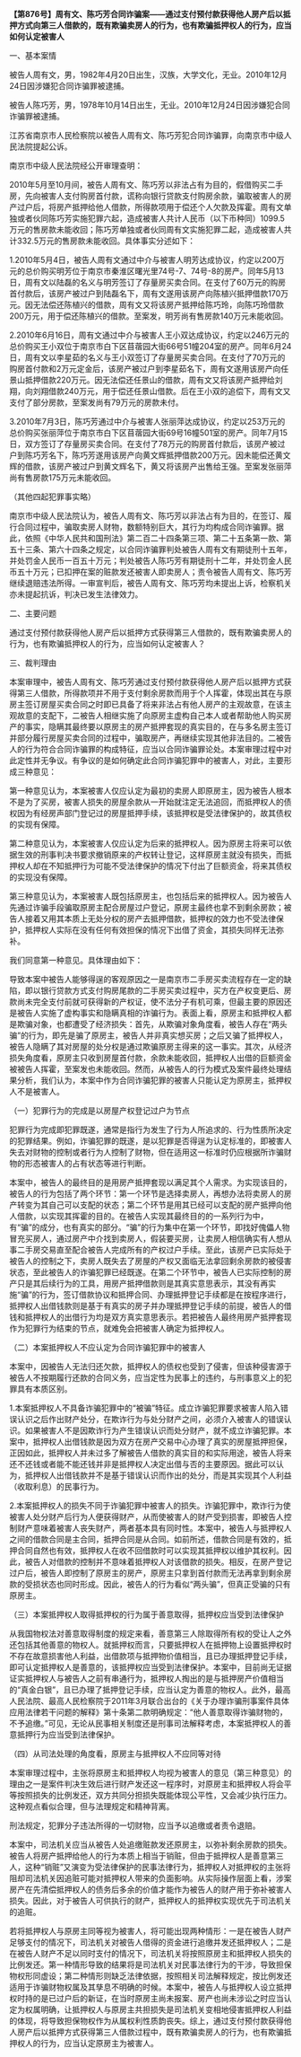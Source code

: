 **【第876号】周有文、陈巧芳合同诈骗案——通过支付预付款获得他人房产后以抵押方式向第三人借款的，既有欺骗卖房人的行为，也有欺骗抵押权人的行为，应当如何认定被害人**

一、基本案情

被告人周有文，男，1982年4月20日出生，汉族，大学文化，无业。2010年12月24日因涉嫌犯合同诈骗罪被逮捕。

被告人陈巧芳，男，1978年10月14日出生，无业。2010年12月24日因涉嫌犯合同诈骗罪被逮捕。

江苏省南京市人民检察院以被告人周有文、陈巧芳犯合同诈骗罪，向南京市中级人民法院提起公诉。

南京市中级人民法院经公开审理查明：

2010年5月至10月间，被告人周有文、陈巧芳以非法占有为目的，假借购买二手房，先向被害人支付购房首付款，谎称向银行贷款支付购房余款，骗取被害人的房产过户后，将房产抵押给他人借款，所得款项用于偿还个人欠款及挥霍。周有文单独或者伙同陈巧芳实施犯罪六起，造成被害人共计人民币（以下币种同）1099.5万元的售房款未能收回；陈巧芳单独或者伙同周有文实施犯罪二起，造成被害人共计332.5万元的售房款未能收回。具体事实分述如下：

1.2010年5月4日，被告人周有文通过中介与被害人明芳达成协议，约定以200万元的总价购买明芳位于南京市秦淮区曙光里74号-7、74号-8的房产。同年5月13日，周有文以陆磊的名义与明芳签订了存量房买卖合同。在支付了60万元的购房首付款后，该房产被过户到陆磊名下，周有文遂用该房产向陈植兴抵押借款170万元。因无法偿还陈植兴的借款，周有文又将该房产抵押给陈巧玲，向陈巧玲借款200万元，用于偿还陈植兴的借款。至案发，明芳尚有售房款140万元未能收回。

2.2010年6月16日，周有文通过中介与被害人王小双达成协议，约定以246万元的总价购买王小双位于南京市白下区苜蓿园大街66号51幢204室的房产。同年6月24日，周有文以李星茹的名义与王小双签订了存量房买卖合同。在支付了70万元的购房首付款和2万元定金后，该房产被过户到李星茹名下，周有文遂用该房产向任景山抵押借款220万元。因无法偿还任景山的借款，周有文又将该房产抵押给刘翔，向刘翔借款240万元，用于偿还任景山借款。后在王小双的追偿下，周有文又支付了部分房款，至案发尚有79万元的房款未付。

3.2010年7月3日，陈巧芳通过中介与被害人张丽萍达成协议，约定以253万元的总价购买张丽萍位于南京市白下区苜蓿园大街69号16幢501室的房产。同年7月15日，双方签订了存量房买卖合同。在支付了78万元的购房首付款后，该房产被过户到陈巧芳名下，陈巧芳遂用该房产向黄文辉抵押借款200万元。因未能偿还黄文辉的借款，该房产被过户到黄文辉名下，黄又将该房产出售给王强。至案发张丽萍尚有售房款175万元未能收回。

（其他四起犯罪事实略）

南京市中级人民法院认为，被告人周有文、陈巧芳以非法占有为目的，在签订、履行合同过程中，骗取卖房人财物，数额特别巨大，其行为均构成合同诈骗罪。据此，依照《中华人民共和国刑法》第二百二十四条第三项、第二十五条第一款、第五十三条、第六十四条之规定，以合同诈骗罪判处被告人周有文有期徒刑十五年，并处罚金人民币一百五十万元；判处被告人陈巧芳有期徒刑十二年，并处罚金人民币五十万元；已扣押在案的赃款发还被害人即卖房人；责令被告人周有文、陈巧芳继续退赔违法所得。一审宣判后，被告人周有文、陈巧芳均未提出上诉，检察机关亦未提起抗诉，判决已发生法律效力。

二、主要问题

通过支付预付款获得他人房产后以抵押方式获得第三人借款的，既有欺骗卖房人的行为，也有欺骗抵押权人的行为，应当如何认定被害人？

三、裁判理由

本案审理中，被告人周有文、陈巧芳通过支付预付款获得他人房产后以抵押方式获得第三人借款，所得款项并不用于支付剩余房款而用于个人挥霍，体现出其在与原房主签订房屋买卖合同之时即已具备了将来非法占有他人房产的主观故意，在该主观故意的支配下，二被告人相继实施了向原房主虚构自己本人或者帮助他人购买房产的事实，隐瞒其最终要以原房主的房产抵押套现的真实目的，在与多名房主签订并部分履行房屋买卖合同的过程中，骗取房产，再继续实现其他非法目的。二被告人的行为符合合同诈骗罪的构成特征，应当以合同诈骗罪论处。本案审理过程中对此定性并无争议。有争议的是如何确定此合同诈骗犯罪中的被害人，对此，主要形成三种意见：

第一种意见认为，本案被害人仅应认定为最初的卖房人即原房主，因为被告人根本不是为了买房，被害人损失的房屋余款从一开始就注定无法追回，而抵押权人的债权因为有经房声部门登记过的房屋抵押手续，该抵押权是受法律保护的，故其债权的实现有保障。

第二种意见认为，本案被害人仅应认定为后来的抵押权人。因为原房主将来可以依据生效的刑事判决书要求撤销原来的产权转让登记，这样原房主就没有损失，而抵押权人却在不知抵押行为可能不受法律保护的情况下付出了巨额资金，将来其债权的实现没有保障。

第三种意见认为，本案被害人既包括原房主，也包括后来的抵押权人。因为被告人先通过诈骗手段骗取原房主配合房屋过户登记，原房主最终也拿不到剩余房款；被告人接着又用其本质上无处分权的房产去抵押借款，抵押权的效力也不受法律保护，抵押权人实际在没有任何有效担保的情况下出借了资金，其损失同样无法弥补。

我们同意第一种意见。具体理由如下：

导致本案中被告人能够得逞的客观原因之一是南京市二手房买卖流程存在一定的缺陷，即以银行贷款方式支付购房尾款的二手房买卖过程中，买方在产权变更后、房款尚未完全支付前就可获得新的产权证，使不法分子有机可乘，但最主要的原因还是被告人实施了虚构事实和隐瞒真相的诈骗行为。表面上看，原房主和抵押权人都是欺骗对象，也都遭受了经济损失：首先，从欺骗对象角度看，被告人存在“两头骗”的行为，即先是骗了原房主，被告人并非真实想买房；之后又骗了抵押权人，被告人隐瞒了其对房屋的处分权是通过欺骗原房主得来的这一事实。其次，从经济损失角度看，原房主只收到房屋首付款，余款未能收回，抵押权人出借的巨额资金被被告人挥霍，至案发也未能收回。然而，从被告人的行为模式及案件最终处理结果分析，我们认为，本案中作为合同诈骗犯罪的被害人只能认定为原房主，抵押权人不是被害人。

（一）犯罪行为的完成是以房屋产权登记过户为节点

犯罪行为完成即犯罪既遂，通常是指行为发生了行为人所追求的、行为性质所决定的犯罪结果。例如，诈骗犯罪的既遂，是以犯罪是否得逞为认定标准的，即被害人失去对财物的控制或者行为人控制了财物，但在适用这一标准时仍应根据所诈骗财物的形态被害人的占有状态等进行判断。

本案中，被告人的最终目的是用房产抵押套现以满足其个人需求。为实现该目的，被告人的行为包括了两个环节：第一个环节是选择卖房人，再想办法将卖房人的房产转变为其自己可以支配的状态；第二个环节是用其已经可以支配的房产抵押向他人借款，以实现其挥霍的目的。在被告人实现其最终目的的一系列行为中，有“骗”的成分，也有真实的部分。“骗”的行为集中在第一个环节，即找好傀儡人物冒充买房人，通过房产中介找到卖房人，假装要买房，让卖房人相信确实有人想从事二手房交易直至配合被告人完成所有的产权过户手续。至此，该房产已实际处于被告人的控制之下，卖房人既失去了房屋的产权又面临无法拿回剩余房款的被侵害状态，至此被告人的诈骗犯罪已经既遂。在第二个环节中，被告人已实际控制的房产只是其后续行为的工具，用房产抵押借款则是其真实意思表示，其没有再实施“骗”的行为，签订借款协议和抵押合同、办理抵押登记手续都是在按程序进行，抵押权人出借钱款则是基于有真实的房子并办理抵押登记手续的前提，被告人的借钱和抵押权人的出借行为均是双方真实意思表示。若把被告人最终用房产抵押套现作为犯罪行为结束的节点，就难免会把被害人确定为抵押权人。

（二）本案抵押权人不应认定为合同诈骗犯罪中的被害人

本案中，因被告人无法归还欠款，抵押权人的债权也受到了侵害，但该种侵害源于被告人不按期履行还款的合同义务，应当定性为民事上的违约，与刑事意义上的犯罪具有本质区别。

1.本案抵押权人不具备诈骗犯罪中的“被骗”特征。成立诈骗犯罪要求被害人陷入错误认识之后作出财产处分，在欺诈行为与处分财产之间，必须介入被害人的错误认识。如果被害人不是因欺诈行为产生错误认识而处分财产，就不成立诈骗犯罪。本案中，抵押权人出借钱款是因为双方在房产交易中心办理了真实的房屋抵押担保，正因如此，抵押权人并未过多了解被告人借款的真实目的和实际用途，被告人将来还不还钱或者能不能还钱并非是抵押权人决定出借与否的主要原因。据此可以认为，抵押权人出借钱款并不是基于错误认识而作出的处分，而是其实现其个人利益（收取利息）的民事行为。

2.本案抵押权人的损失不同于诈骗犯罪中被害人的损失。诈骗犯罪中，欺诈行为使被害人处分财产后行为人便获得财产，从而使被害人的财产受到损害，即被告人控制财产意味着被害人丧失财产，两者基本具有同时性。本案中，被告人与抵押权人之间的借款合同是主合同，抵押合同是从合同。如前所述，借款合同是有效的，抵押合同自然也有效，抵押权人在收不回借款时可以实现其抵押权以维护其权利。因此，被告人对借款的控制并不意味着抵押权人对该借款的损失。相反，在房产登记过户后，被告人即控制了原房主的房产，原房主只拿到首付款而无法再拿到剩余房款的受损状态也同时形成。因此，被告人的行为看似“两头骗”，但真正受骗的只有原房主。

（三）本案抵押权人取得抵押权的行为属于善意取得，抵押权应当受到法律保护

从我国物权法对善意取得制度的规定来看，善意第三人除取得所有权的受让人之外还包括其他善意的物权人。就抵押权而言，只要抵押权人在抵押物上设置抵押权时不存在故意损害他人利益，出借款项与抵押物价值相当，且已办理抵押登记手续，即可认定抵押权人是善意的，该抵押权应当受到法律保护。本案中，目前尚无证据证实抵押权人与被告人之前有串通行为，抵押权人掏出的是与抵押房产价值相当的“真金白银”，且已办理了抵押登记手续，应当认定为善意的物权人。此外，最高人民法院、最高人民检察院于2011年3月联合出台的《关于办理诈骗刑事案件具体应用法律若干问题的解释》第十条第二款明确规定：“他人善意取得诈骗财物的，不予追缴。”可见，无论从民事相关制度还是刑事司法解释考虑，本案抵押权人的善意抵押行为应当受到法律保护。

（四）从司法处理的角度看，原房主与抵押权人不应同等对待

本案审理过程中，主张将原房主和抵押权人均视为被害人的意见（第三种意见）的理由之一是案件判决生效后进行财产发还这一程序时，对原房主和抵押权人将会平等按照损失的比例发还，双方共同分担损失既能体现公平性，又会减少执行压力。这种观点看似合理，但与法理规定和精神背离。

刑法规定，犯罪分子违法所得的一切财物，应当予以追缴或者责令退赔。

本案中，司法机关应当从被告人处追缴赃款发还原房主，以弥补剩余房款的损失。被告人将房产抵押给他人的行为本质上相当于销赃，但由于抵押权人是善意第三人，这种“销赃”又演变为受法律保护的民事法律行为，抵押权人对抵押权的主张将阻却司法机关因追赃可能对抵押权人带来的负面影响。从实际操作层面上看，涉案房产在先清偿抵押权人的债务后多余的价值才能作为被告人的财产用于弥补被害人损失。因此，对于被告人可供执行的财产，抵押权人的抵押权实现优先于司法机关的追赃。

若将抵押权人与原房主同等视为被害人，将可能出现两种情形：一是在被告人财产足够支付的情况下，司法机关对被告人借得的资金进行追缴并发还抵押权人；二是在被告人财产不足以同时支付的情况下，司法机关将按照原房主和抵押权人损失的比例发还。第一种情形导致的结果将是司法机关对民事法律行为的干涉，导致担保物权形同虚设；第二种情形则缺乏法律依据，按照相关司法解释规定，按比例发还适用于诈骗财物权属及其孳息不明确的时候。本案中，被告人与抵押权人设立抵押权时持的是已过户后的新证，在当时原房主尚未报案、房产也尚未涉讼之时应当认定为权属明确，让抵押权人与原房主共担损失是司法机关变相地侵害抵押权人利益的体现，将导致担保物权作为从属权利性质韵丧失。综上，通过支付预付款获得他人房产后以抵押方式获得第三人借款过程中，既有欺骗卖房人的行为，也有欺骗抵押权人的行为，应当认定原房主为被害人。